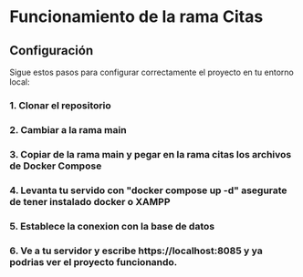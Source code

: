 # Funcionamiento de la rama Citas

## Configuración

Sigue estos pasos para configurar correctamente el proyecto en tu entorno local:

### 1. Clonar el repositorio

### 2. Cambiar a la rama main

### 3. Copiar de la rama main y pegar en la rama citas los archivos de Docker Compose

### 4. Levanta tu servido con "docker compose up -d" asegurate de tener instalado docker o XAMPP

### 5. Establece la conexion con la base de datos

### 6. Ve a tu servidor y escribe https://localhost:8085 y ya podrias ver el proyecto funcionando.





